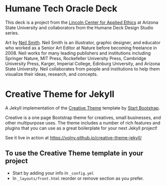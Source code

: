 # Humane Tech Oracle Deck

This deck is a project from the [Lincoln Center for Applied Ethics](https://lincolncenter.asu.edu/) at Arizona State University and collaborators from the Humane Deck Design Studio series. 

Art by [Neil Smith](https://neilsmithillustration.co.uk/about). Neil Smith is an illustrator, graphic designer, and educator who worked as a Senior Art Editor at Nature before becoming freelance in 2008. Neil works for many leading publishers and institutions including Springer Nature, MIT Press, Rockefeller University Press, Cambridge University Press, Karger, Imperial College, Edinburg University, and Arizona State University. Neil collaborates from people and institutions to help them visualize their ideas, research, and concepts. 

# Creative Theme for Jekyll

A Jekyll implementation of the [Creative Theme](http://startbootstrap.com/template-overviews/creative/) template by [Start Bootstrap](http://startbootstrap.com).

Creative is a one page Bootstrap theme for creatives, small businesses, and other multipurpose uses.
The theme includes a number of rich features and plugins that you can use as a great boilerplate for your next Jekyll project! 

See it live in action at <https://volny.github.io/creative-theme-jekyll/>

## To use the Creative Theme template in your project

- Start by adding your info in `_config.yml`
- In `_layouts/front.html` reorder or remove section as you prefer.

